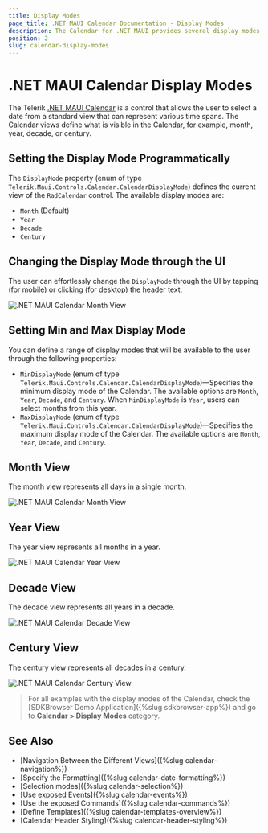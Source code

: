 ```yaml
---
title: Display Modes
page_title: .NET MAUI Calendar Documentation - Display Modes
description: The Calendar for .NET MAUI provides several display modes such as month, year, century, and decade. Learn how to control these display modes.
position: 2
slug: calendar-display-modes
---
```


# .NET MAUI Calendar Display Modes

The Telerik <a href="https://www.telerik.com/maui-ui/calendar" target="_blank">.NET MAUI Calendar</a> is a control that allows the user to select a date from a standard view that can represent various time spans. The Calendar views define what is visible in the Calendar, for example, month, year, decade, or century.

## Setting the Display Mode Programmatically

The `DisplayMode` property (enum of type `Telerik.Maui.Controls.Calendar.CalendarDisplayMode`) defines the current view of the `RadCalendar` control. The available display modes are:

* `Month` (Default)
* `Year`
* `Decade`
* `Century`

## Changing the Display Mode through the UI

The user can effortlessly change the `DisplayMode` through the UI by tapping (for mobile) or clicking (for desktop) the header text.

![.NET MAUI Calendar Month View](images/calendar-change-display-mode.gif)

## Setting Min and Max Display Mode

You can define a range of display modes that will be available to the user through the following properties:

* `MinDisplayMode` (enum of type `Telerik.Maui.Controls.Calendar.CalendarDisplayMode`)&mdash;Specifies the minimum display mode of the Calendar. The available options are `Month`, `Year`, `Decade`, and `Century`. When `MinDisplayMode` is `Year`, users can select months from this year.
* `MaxDisplayMode` (enum of type `Telerik.Maui.Controls.Calendar.CalendarDisplayMode`)&mdash;Specifies the maximum display mode of the Calendar. The available options are `Month`, `Year`, `Decade`, and `Century`.

<snippet id='calendar-display-range'/>

## Month View

The month view represents all days in a single month.

<snippet id='calendar-displaymode-month'/>

![.NET MAUI Calendar Month View](images/display-mode-month.png)

## Year View

The year view represents all months in a year.

<snippet id='calendar-displaymode-year'/>

![.NET MAUI Calendar Year View](images/display-mode-year.png)

## Decade View

The decade view represents all years in a decade.

<snippet id='calendar-displaymode-decade'/>

![.NET MAUI Calendar Decade View](images/display-mode-decade.png)

## Century View

The century view represents all decades in a century.

<snippet id='calendar-displaymode-century'/>

![.NET MAUI Calendar Century View](images/display-mode-century.png)

> For all examples with the display modes of the Calendar, check the [SDKBrowser Demo Application]({%slug sdkbrowser-app%}) and go to **Calendar > Display Modes** category.

## See Also

- [Navigation Between the Different Views]({%slug calendar-navigation%})
- [Specify the Formatting]({%slug calendar-date-formatting%})
- [Selection modes]({%slug calendar-selection%}) 
- [Use exposed Events]({%slug calendar-events%})
- [Use the exposed Commands]({%slug calendar-commands%})
- [Define Templates]({%slug calendar-templates-overview%})
- [Calendar Header Styling]({%slug calendar-header-styling%})
